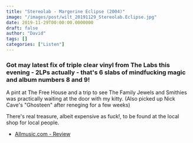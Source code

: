```yaml
---
title: "Stereolab - Margerine Eclipse (2004)"
image: "/images/post/wilt_20191129_Stereolab.Eclipse.jpg"
date: 2019-11-29T00:00:00.0000000
draft: false
author: "David"
tags: []
categories: ["Listen"]
---
```

### Got may latest fix of triple clear vinyl from The Labs this evening - 2LPs actually - that's 6 slabs of mindfucking magic and album numbers 8 and 9!

 A pint at The Free House and a trip to see The Family Jewels and Smithies was practically waiting at the door with my kitty. (Also picked up Nick Cave's "Ghosteen" after reneging for a few weeks)

 There's real treasure, albeit expensive as fuck!, to be found at the local shop for local people.

-  [Allmusic.com - Review](https://www.allmusic.com/artist/stereolab-mn0000026520/biography)